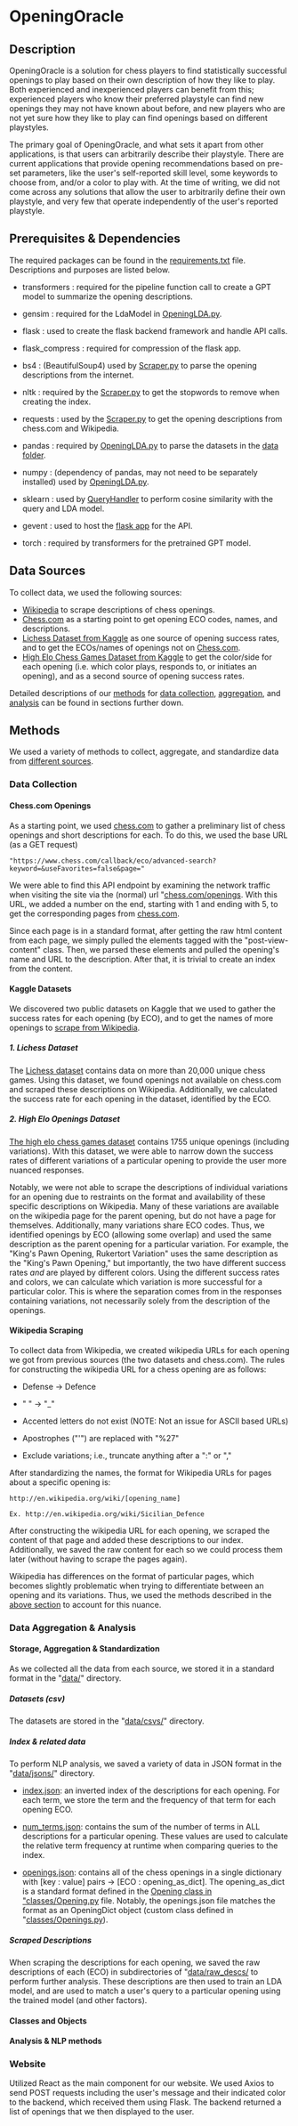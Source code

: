 # OpeningOracle

## Description

OpeningOracle is a solution for chess players to find statistically successful openings to play based on their own description of how they like to play. Both experienced and inexperienced players can benefit from this; experienced players who know their preferred playstyle can find new openings they may not have known about before, and new players who are not yet sure how they like to play can find openings based on different playstyles. 

The primary goal of OpeningOracle, and what sets it apart from other applications, is that users can arbitrarily describe their playstyle. There are current applications that provide opening recommendations based on pre-set parameters, like the user's self-reported skill level, some keywords to choose from, and/or a color to play with. At the time of writing, we did not come across any solutions that allow the user to arbitrarily define their own playstyle, and very few that operate independently of the user's reported playstyle. 

## Prerequisites & Dependencies 

The required packages can be found in the [requirements.txt](requirements.txt) file. Descriptions and purposes are listed below. 

- transformers : required for the pipeline function call to create a GPT model to summarize the opening descriptions. 

- gensim : required for the LdaModel in [OpeningLDA.py](data_analysis/OpeningLDA.py).

- flask : used to create the flask backend framework and handle API calls.

- flask_compress : required for compression of the flask app. 

- bs4 : (BeautifulSoup4) used by [Scraper.py](scraper/Scraper.py) to parse the opening descriptions from the internet. 

- nltk : required by the [Scraper.py](scraper/Scraper.py) to get the stopwords to remove when creating the index. 

- requests : used by the [Scraper.py](scraper/Scraper.py) to get the opening descriptions from chess.com and Wikipedia.

- pandas : required by [OpeningLDA.py](data_analysis/OpeningLDA.py) to parse the datasets in the [data folder](data/csvs/).

- numpy : (dependency of pandas, may not need to be separately installed) used by [OpeningLDA.py](data_analysis/OpeningLDA.py). 

- sklearn : used by [QueryHandler](classes/QueryHandler.py) to perform cosine similarity with the query and LDA model.

- gevent : used to host the [flask app](flask_/main.py) for the API.

- torch : required by transformers for the pretrained GPT model. 

## Data Sources 

To collect data, we used the following sources: 

- [Wikipedia](http://wikipedia.com) to scrape descriptions of chess openings.
- [Chess.com](http://chess.com/openings) as a starting point to get opening ECO codes, names, and descriptions.
- [Lichess Dataset from Kaggle](http://www.kaggle.com/datasets/datasnaek/chess) as one source of opening success rates, and to get the ECOs/names of openings not on [Chess.com](http://chess.com/openings). 
- [High Elo Chess Games Dataset from Kaggle](http://www.kaggle.com/datasets/arashnic/chess-opening-dataset) to get the color/side for each opening (i.e. which color plays, responds to, or initiates an opening), and as a second source of opening success rates.

Detailed descriptions of our [methods](##methods) for [data collection](###data-collection), [aggregation](###data-aggregation-&-analysis), and [analysis](###data-aggregation-&-analysis) can be found in sections further down.

## Methods

We used a variety of methods to collect, aggregate, and standardize data from [different sources](##data-sources). 

### Data Collection

#### Chess.com Openings

As a starting point, we used [chess.com](http://chess.com) to gather a preliminary list of chess openings and short descriptions for each. To do this, we used the base URL (as a GET request) 

    "https://www.chess.com/callback/eco/advanced-search?keyword=&useFavorites=false&page=" 

We were able to find this API endpoint by examining the network traffic when visiting the site via the (normal) url "[chess.com/openings](http://chess.com/openings). With this URL, we added a number on the end, starting with 1 and ending with 5, to get the corresponding pages from [chess.com](http://chess.com).

Since each page is in a standard format, after getting the raw html content from each page, we simply pulled the elements tagged with the "post-view-content" class. Then, we parsed these elements and pulled the opening's name and URL to the description. After that, it is trivial to create an index from the content.

#### Kaggle Datasets 

We discovered two public datasets on Kaggle that we used to gather the success rates for each opening (by ECO), and to get the names of more openings to [scrape from Wikipedia](####wikipedia-scraping). 

##### 1. Lichess Dataset 

The [Lichess dataset](http://www.kaggle.com/datasets/datasnaek/chess) contains data on more than 20,000 unique chess games. Using this dataset, we found openings not available on chess.com and scraped these descriptions on Wikipedia. Additionally, we calculated the success rate for each opening in the dataset, identified by the ECO. 

##### 2. High Elo Openings Dataset 

[The high elo chess games dataset](http://www.kaggle.com/datasets/arashnic/chess-opening-dataset) contains 1755 unique openings (including variations). With this dataset, we were able to narrow down the success rates of different variations of a particular opening to provide the user more nuanced responses.

Notably, we were not able to scrape the descriptions of individual variations for an opening due to restraints on the format and availability of these specific descriptions on Wikipedia. Many of these variations are available on the wikipedia page for the parent opening, but do not have a page for themselves. Additionally, many variations share ECO codes. Thus, we identified openings by ECO (allowing some overlap) and used the same description as the parent opening for a particular variation. For example, the "King's Pawn Opening, Rukertort Variation" uses the same description as the "King's Pawn Opening," but importantly, the two have different success rates *and* are played by different colors. Using the different success rates and colors, we can calculate which variation is more successful for a particular color. This is where the separation comes from in the responses containing variations, not necessarily solely from the description of the openings. 

#### Wikipedia Scraping

To collect data from Wikipedia, we created wikipedia URLs for each opening we got from previous sources (the two datasets and chess.com). The rules for constructing the wikipedia URL for a chess opening are as follows: 

- Defense -> Defence 

- " " -> "_"

- Accented letters do not exist (NOTE: Not an issue for ASCII based URLs)

- Apostrophes ("'") are replaced with "%27"

- Exclude variations; i.e., truncate anything after a ":" or ","

After standardizing the names, the format for Wikipedia URLs for pages about a specific opening is: 

    http://en.wikipedia.org/wiki/[opening_name]

    Ex. http://en.wikipedia.org/wiki/Sicilian_Defence

After constructing the wikipedia URL for each opening, we scraped the content of that page and added these descriptions to our index. Additionally, we saved the raw content for each so we could process them later (without having to scrape the pages again). 

Wikipedia has differences on the format of particular pages, which becomes slightly problematic when trying to differentiate between an opening and its variations. Thus, we used the methods described in the [above section](#####2.-high-elo-openings-dataset) to account for this nuance. 

### Data Aggregation & Analysis 

#### Storage, Aggregation & Standardization
As we collected all the data from each source, we stored it in a standard format in the "[data/](data/)" directory. 

##### Datasets (csv) 

The datasets are stored in the "[data/csvs/](data/csvs/)" directory. 

##### Index & related data

To perform NLP analysis, we saved a variety of data in JSON format in the "[data/jsons/](data/jsons/)" directory. 

- [index.json](data/jsons/index.json): an inverted index of the descriptions for each opening. For each term, we store the term and the frequency of that term for each opening ECO. 

- [num_terms.json](data/jsons/num_terms.json): contains the sum of the number of terms in ALL descriptions for a particular opening. These values are used to calculate the relative term frequency at runtime when comparing queries to the index. 

- [openings.json](data/jsons/openings.json): contains all of the chess openings in a single dictionary with [key : value] pairs -> [ECO : opening_as_dict]. The opening_as_dict is a standard format defined in the [Opening class in "classes/Opening.py](classes/Opening.py) file. Notably, the openings.json file matches the format as an OpeningDict object (custom class defined in "[classes/Openings.py](classes/Opening.py)).  

##### Scraped Descriptions

When scraping the descriptions for each opening, we saved the raw descriptions of each (ECO) in subdirectories of "[data/raw_descs/](data/raw_descs/) to perform further analysis. These descriptions are then used to train an LDA model, and are used to match a user's query to a particular opening using the trained model (and other factors).

#### Classes and Objects



#### Analysis & NLP methods

### Website

Utilized React as the main component for our website. We used Axios to send POST requests including the user's message and their indicated color to the backend, which received them using Flask. The backend returned a list of openings that we then displayed to the user. 